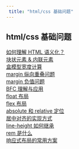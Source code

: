 ```yaml
---
 title: "html/css 基础问题"
---
```


## html/css 基础问题

<i class="el-icon-document"></i> [如何理解 HTML 语义化？](/learns/html-css/25179.md)    
<i class="el-icon-document"></i> [块状元素 &amp; 内联元素](/learns/html-css/25181.md)    
<i class="el-icon-document"></i> [盒模型宽度计算](/learns/html-css/25183.md)    
<i class="el-icon-document"></i> [margin 纵向重叠问题](/learns/html-css/25185.md)    
<i class="el-icon-document"></i> [margin 负值问题](/learns/html-css/25187.md)    
<i class="el-icon-document"></i> [BFC 理解与应用](/learns/html-css/25189.md)    
<i class="el-icon-document"></i> [float 布局](/learns/html-css/25241.md)    
<i class="el-icon-document"></i> [flex 布局](/learns/html-css/25247.md)    
<i class="el-icon-document"></i> [absolute 和 relative 定位](/learns/html-css/25253.md)    
<i class="el-icon-document"></i> [居中对齐的实现方式](/learns/html-css/25258.md)    
<i class="el-icon-document"></i> [line-height 如何继承](/learns/html-css/25260.md)    
<i class="el-icon-document"></i> [rem 是什么](/learns/html-css/25262.md)    
<i class="el-icon-document"></i> [响应式布局的常用方案](/learns/html-css/25264.md)    
